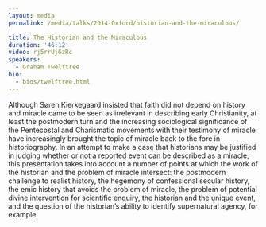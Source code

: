 ```yaml
---
layout: media
permalink: /media/talks/2014-Oxford/historian-and-the-miraculous/

title: The Historian and the Miraculous
duration: '46:12'
video: rj5rrUjGzRc
speakers:
  - Graham Twelftree
bio:
  - bios/twelftree.html
---
```

Although Søren Kierkegaard insisted that faith did not depend on history and miracle came to be seen as irrelevant in describing early Christianity, at least the postmodern turn and the increasing sociological significance of the Pentecostal and Charismatic movements with their testimony of miracle have increasingly brought the topic of miracle back to the fore in historiography. In an attempt to make a case that historians may be justified in judging whether or not a reported event can be described as a miracle, this presentation takes into account a number of points at which the work of the historian and the problem of miracle intersect: the postmodern challenge to realist history, the hegemony of confessional secular history, the emic history that avoids the problem of miracle, the problem of potential divine intervention for scientific enquiry, the historian and the unique event, and the question of the historian’s ability to identify supernatural agency, for example.
